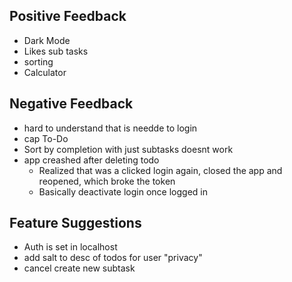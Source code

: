 ## Positive Feedback
 - Dark Mode
 - Likes sub tasks
 - sorting
 - Calculator

## Negative Feedback
 - hard to understand that is needde to login
 - cap To-Do
 - Sort by completion with just subtasks doesnt work
 - app creashed after deleting todo
    - Realized that was a clicked login again, closed the app and reopened, which broke the token
    - Basically deactivate login once logged in
 

## Feature Suggestions
 - Auth is set in localhost
 - add salt to desc of todos for user "privacy"
 - cancel create new subtask